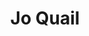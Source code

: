 ---
title: "Jo Quail"
summary: "Cellist Jo Quail’s music is original, powerful, seductive, soulful and inspiring. Jo’s music builds from the simplest of figures into magnificently captivating soundscapes that never lose their sense of proportion or purpose, merging sublime melodies with unstoppable rhythms, equally comfortable exploring complex harmonies and freeform improvisation."
slug: "jo-quail"
image: "jo-quail.jpg"
apple_music_artist_url: "https://music.apple.com/gb/artist/jo-quail/438266425"
wikipedia_url: "none"
---